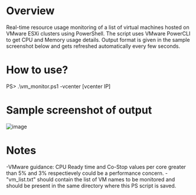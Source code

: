 # Overview
Real-time resource usage monitoring of a list of virtual machines hosted on VMware ESXi clusters using PowerShell. The script uses VMware PowerCLI to 
get CPU and Memory usage details. Output format is given in the sample screenshot below and gets refreshed automatically every few seconds.

# How to use?
PS> .\vm_monitor.ps1 -vcenter [vcenter IP]

# Sample screenshot of output
![image](https://user-images.githubusercontent.com/30316226/49858268-16057180-fdba-11e8-8424-72c15ed2e79b.png)

# Notes
-VMware guidance: CPU Ready time and Co-Stop values per core greater than 5% and 3% respectievely could  be a performance concern.
-"vm_list.txt" should contain the list of VM names to be monitored and should be present in the same directory where this PS script is saved. 
